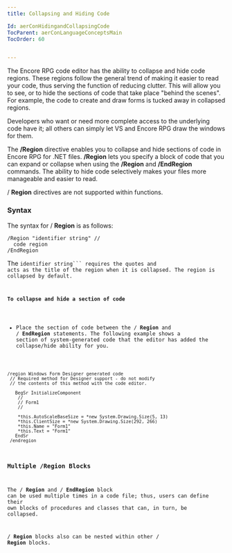 ```yaml
---
title: Collapsing and Hiding Code

Id: aerConHidingandCollapsingCode
TocParent: aerConLanguageConceptsMain
TocOrder: 60


---
```


The Encore RPG code editor has the ability to collapse and hide code regions. These regions follow the general trend of making it easier to read your code, thus serving the function of reducing clutter. This will allow you to see, or to hide the sections of code that take place "behind the scenes". For example, the code to create and draw forms is tucked away in collapsed regions. 

Developers who want or need more complete access to the underlying code have it; all others can simply let VS and Encore RPG draw the windows for them. 

The **/Region** directive enables you to collapse and hide sections of code in Encore RPG for .NET files. **/Region** lets you specify a block of code that you can expand or collapse when using the **/Region** and **/EndRegion** commands. The ability to hide code selectively makes your files more manageable and easier to read. 

/ **Region** directives are not supported within functions.

### Syntax
The syntax for / **Region** is as follows:

```
/Region "identifier string" //
  code region
/EndRegion
```

The <code class="ce">identifier string``` requires the quotes and acts as the title of the region when it is collapsed. The region is collapsed by default. 

**To collapse and hide a section of code** 

- Place the section of code between the / **Region**  and / **EndRegion**  statements. 
                The following example shows a section of system-generated code that the editor
                has added the collapse/hide ability for you.
                
```
/region Windows Form Designer generated code 
 // Required method for Designer support - do not modify 
 // the contents of this method with the code editor.  

   BegSr InitializeComponent   
	// 
	// Form1
	// 

	*this.AutoScaleBaseSize = *new System.Drawing.Size(5, 13) 
	*this.ClientSize = *new System.Drawing.Size(292, 266) 
	*this.Name = "Form1" 
	*this.Text = "Form1" 						
   EndSr 
 /endregion
```

### Multiple /Region Blocks
The / **Region** and / **EndRegion** block can be used multiple times in a code file; thus, users can define their own blocks of procedures and classes that can, in turn, be collapsed. 

/ **Region** blocks also can be nested within other / **Region** blocks. 
